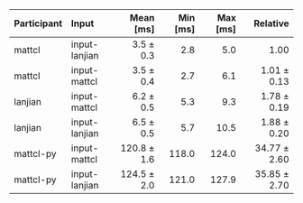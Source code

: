 | Participant | Input | Mean [ms] | Min [ms] | Max [ms] | Relative |
|:---|:---|---:|---:|---:|---:|
| mattcl | input-lanjian | 3.5 ± 0.3 | 2.8 | 5.0 | 1.00 |
| mattcl | input-mattcl | 3.5 ± 0.4 | 2.7 | 6.1 | 1.01 ± 0.13 |
| lanjian | input-mattcl | 6.2 ± 0.5 | 5.3 | 9.3 | 1.78 ± 0.19 |
| lanjian | input-lanjian | 6.5 ± 0.5 | 5.7 | 10.5 | 1.88 ± 0.20 |
| mattcl-py | input-mattcl | 120.8 ± 1.6 | 118.0 | 124.0 | 34.77 ± 2.60 |
| mattcl-py | input-lanjian | 124.5 ± 2.0 | 121.0 | 127.9 | 35.85 ± 2.70 |
